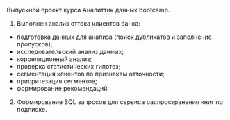 Выпускной проект курса Аналиттик данных bootcamp. 
1. Выполнен анализ оттока клиентов банка:
- подготовка данных для анализа (поиск дубликатов и заполнение пропусков);
- исследовательский анализ данных;
- корреляционный анализ;
- проверка статистических гипотез;
- сегментация клиентов по признакам отточности;
- приоритезация сегментов;
- формирование рекомендаций.

2. Формирование SQL запросов для сервиса распространения книг по подписке.
